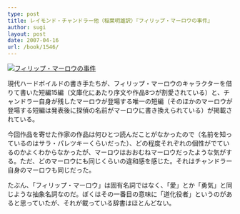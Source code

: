 ```yaml
---
type: post
title: レイモンド・チャンドラー他（稲葉明雄訳）『フィリップ・マーロウの事件』
author: sugi
layout: post
date: 2007-04-16
url: /book/1546/
---
```

<a href="http://www.amazon.co.jp/exec/obidos/ASIN/4150704562/chezsugi-22/ref=nosim/" onclick="_gaq.push(['_trackEvent', 'outbound-article', 'http://www.amazon.co.jp/exec/obidos/ASIN/4150704562/chezsugi-22/ref=nosim/', '']);" name="amazletlink" target="_blank"><img src="http://i2.wp.com/ec2.images-amazon.com/images/I/51V6B4qIBCL.SL160.jpg?w=660" alt="フィリップ・マーロウの事件" class="alignleft" data-recalc-dims="1" /></a>

現代ハードボイルドの書き手たちが、フィリップ・マーロウのキャラクターを借りて書いた短編15編（文庫化にあたり序文や作品8つが割愛されている）と、チャンドラー自身が残したマーロウが登場する唯一の短編（そのほかのマーロウが登場する短編は発表後に探偵の名前がマーロウに書き換えられている）が掲載されている。

今回作品を寄せた作家の作品は何ひとつ読んだことがなかったので（名前を知っているのはサラ・パレツキーくらいだった）、どの程度それぞれの個性がでているのかよくわからなかったが、マーロウはおおむねマーロウだったような気がする。ただ、どのマーロウにも同じくらいの違和感を感じた。それはチャンドラー自身のマーロウも同じだった。

たぶん、「フィリップ・マーロウ」は固有名詞ではなく、「愛」とか「勇気」と同じような抽象名詞なのだ。ぼくはその一番目の意味に「道化役者」というのがあると思っていたが、それが載っている辞書はほとんどない。

